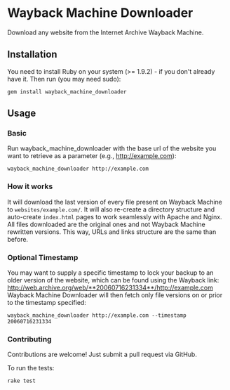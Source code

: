 # Wayback Machine Downloader

Download any website from the Internet Archive Wayback Machine.

## Installation

You need to install Ruby on your system (>= 1.9.2) - if you don't already have it. 
Then run (you may need sudo):

    gem install wayback_machine_downloader

## Usage

### Basic

Run wayback_machine_downloader with the base url of the website you want to retrieve as a parameter (e.g., http://example.com):

    wayback_machine_downloader http://example.com

### How it works

It will download the last version of every file present on Wayback Machine to `websites/example.com/`. It will also re-create a directory structure and auto-create `index.html` pages to work seamlessly with Apache and Nginx. All files downloaded are the original ones and not Wayback Machine rewritten versions. This way, URLs and links structure are the same than before.

### Optional Timestamp

You may want to supply a specific timestamp to lock your backup to an older version of the website, which can be found using the Wayback link: http://web.archive.org/web/**20060716231334**/http://example.com 
Wayback Machine Downloader will then fetch only file versions on or prior to the timestamp specified:

    wayback_machine_downloader http://example.com --timestamp 20060716231334

### Contributing

Contributions are welcome! Just submit a pull request via GitHub.

To run the tests:

    rake test
